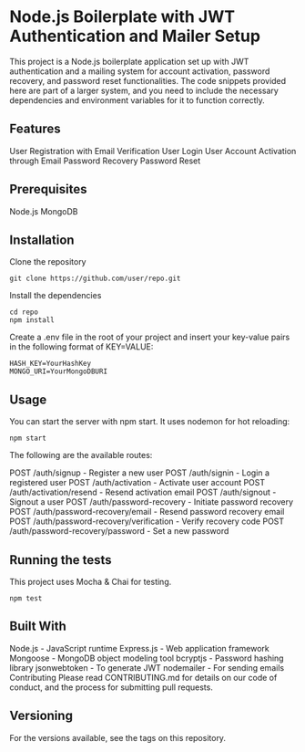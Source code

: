 # Node.js Boilerplate with JWT Authentication and Mailer Setup

This project is a Node.js boilerplate application set up with JWT authentication and a mailing system for account activation, password recovery, and password reset functionalities. The code snippets provided here are part of a larger system, and you need to include the necessary dependencies and environment variables for it to function correctly.

## Features
User Registration with Email Verification
User Login
User Account Activation through Email
Password Recovery
Password Reset

## Prerequisites
Node.js
MongoDB

## Installation
Clone the repository
```
git clone https://github.com/user/repo.git
```
Install the dependencies
```
cd repo
npm install
```
Create a .env file in the root of your project and insert your key-value pairs in the following format of KEY=VALUE:
```
HASH_KEY=YourHashKey
MONGO_URI=YourMongoDBURI
```
## Usage
You can start the server with npm start. It uses nodemon for hot reloading:
```
npm start
```

The following are the available routes:

POST /auth/signup - Register a new user
POST /auth/signin - Login a registered user
POST /auth/activation - Activate user account
POST /auth/activation/resend - Resend activation email
POST /auth/signout - Signout a user
POST /auth/password-recovery - Initiate password recovery
POST /auth/password-recovery/email - Resend password recovery email
POST /auth/password-recovery/verification - Verify recovery code
POST /auth/password-recovery/password - Set a new password
## Running the tests
This project uses Mocha & Chai for testing.
```
npm test
```

## Built With
Node.js - JavaScript runtime
Express.js - Web application framework
Mongoose - MongoDB object modeling tool
bcryptjs - Password hashing library
jsonwebtoken - To generate JWT
nodemailer - For sending emails
Contributing
Please read CONTRIBUTING.md for details on our code of conduct, and the process for submitting pull requests.

## Versioning
For the versions available, see the tags on this repository.
